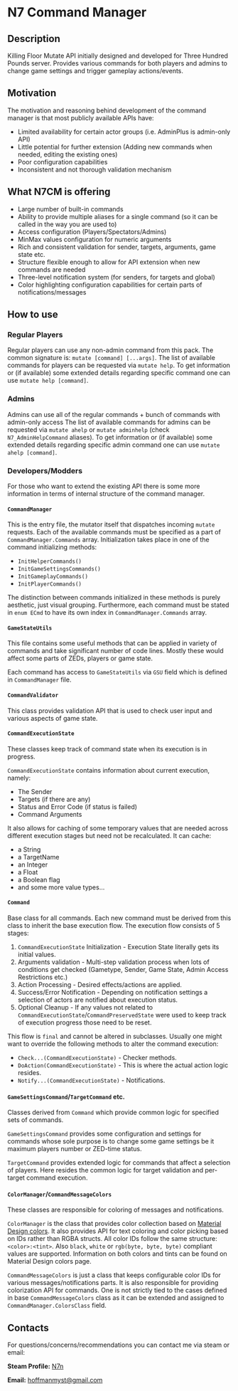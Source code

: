 # N7 Command Manager

## Description
Killing Floor Mutate API initially designed and developed for Three Hundred Pounds server.
Provides various commands for both players and admins to change game settings and trigger gameplay actions/events.

## Motivation
The motivation and reasoning behind development of the command manager is that most publicly available APIs have:
  * Limited availability for certain actor groups (i.e. AdminPlus is admin-only API)
  * Little potential for further extension (Adding new commands when needed, editing the existing ones)
  * Poor configuration capabilities
  * Inconsistent and not thorough validation mechanism

## What N7CM is offering
  * Large number of built-in commands
  * Ability to provide multiple aliases for a single command (so it can be called in the way you are used to)
  * Access configuration (Players/Spectators/Admins)
  * MinMax values configuration for numeric arguments
  * Rich and consistent validation for sender, targets, arguments, game state etc.
  * Structure flexible enough to allow for API extension when new commands are needed
  * Three-level notification system (for senders, for targets and global)
  * Color highlighting configuration capabilities for certain parts of notifications/messages

## How to use
### Regular Players
Regular players can use any non-admin command from this pack.
The common signature is: `mutate [command] [...args]`.
The list of available commands for players can be requested via `mutate help`.
To get information or (if available) some extended details regarding specific command one can use `mutate help [command]`.

### Admins
Admins can use all of the regular commands + bunch of commands with admin-only access
The list of available commands for admins can be requested via `mutate ahelp` or `mutate adminhelp` (check `N7_AdminHelpCommand` aliases).
To get information or (if available) some extended details regarding specific admin command one can use `mutate ahelp [command]`.

### Developers/Modders
For those who want to extend the existing API there is some more information in terms of internal structure of the command manager.

#### `CommandManager`
This is the entry file, the mutator itself that dispatches incoming `mutate` requests.
Each of the available commands must be specified as a part of `CommandManager.Commands` array. Initialization takes place in one of the command initializing methods:
  * `InitHelperCommands()`
  * `InitGameSettingsCommands()`
  * `InitGameplayCommands()`
  * `InitPlayerCommands()`

The distinction between commands initialized in these methods is purely aesthetic, just visual grouping. 
Furthermore, each command must be stated in `enum ECmd` to have its own index in `CommandManager.Commands` array.  

#### `GameStateUtils`
This file contains some useful methods that can be applied in variety of commands and take significant number of code lines.
Mostly these would affect some parts of ZEDs, players or game state.

Each command has access to `GameStateUtils` via `GSU` field which is defined in `CommandManager` file.

#### `CommandValidator`
This class provides validation API that is used to check user input and various aspects of game state. 

#### `CommandExecutionState`
These classes keep track of command state when its execution is in progress.

`CommandExecutionState` contains information about current execution, namely:
  * The Sender
  * Targets (if there are any)
  * Status and Error Code (if status is failed)
  * Command Arguments

It also allows for caching of some temporary values that are needed across different execution stages but need not be recalculated.
It can cache:
  * a String
  * a TargetName
  * an Integer
  * a Float
  * a Boolean flag
  * and some more value types...

#### `Command`
Base class for all commands. Each new command must be derived from this class to inherit the base execution flow.
The execution flow consists of 5 stages:
  1. `CommandExecutionState` Initialization - Execution State literally gets its initial values.
  2. Arguments validation - Multi-step validation process when lots of conditions get checked (Gametype, Sender, Game State, Admin Access Restrictions etc.)
  3. Action Processing - Desired effects/actions are applied.
  4. Success/Error Notification - Depending on notification settings a selection of actors are notified about execution status.
  5. Optional Cleanup - If any values not related to `CommandExecutionState`/`CommandPreservedState` were used to keep track of execution progress those need to be reset.

This flow is `final` and cannot be altered in subclasses.
Usually one might want to override the following methods to alter the command execution:
  * `Check...(CommandExecutionState)`   - Checker methods.
  * `DoAction(CommandExecutionState)`   - This is where the actual action logic resides.
  * `Notify...(CommandExecutionState)`  - Notifications.

#### `GameSettingsCommand`/`TargetCommand` etc.
Classes derived from `Command` which provide common logic for specified sets of commands.

`GameSettingsCommand` provides some configuration and settings for commands whose sole purpose is to change
some game settings be it maximum players number or ZED-time status.

`TargetCommand` provides extended logic for commands that affect a selection of players.
Here resides the common logic for target validation and per-target command execution.

#### `ColorManager`/`CommandMessageColors`
These classes are responsible for coloring of messages and notifications.

`ColorManager` is the class that provides color collection based on [Material Design colors](https://materialui.co/colors/).
It also provides API for text coloring and color picking based on IDs rather than RGBA structs. 
All color IDs follow the same structure: `<color>:<tint>`. Also `black`, `white` or `rgb(byte, byte, byte)` compliant values are supported.
Information on both colors and tints can be found on Material Design colors page.

`CommandMessageColors` is just a class that keeps configurable color IDs for various messages/notifications parts.
It is also responsible for providing colorization API for commands.
One is not strictly tied to the cases defined in base `CommandMessageColors` class as it can be extended and assigned to `CommandManager.ColorsClass` field.

## Contacts
For questions/concerns/recommendations you can contact me via steam or email:

**Steam Profile:** [N7n](https://steamcommunity.com/id/NSHoffman/)

**Email:** [hoffmanmyst@gmail.com](mailto:hoffmanmyst@gmail.com)
